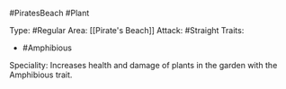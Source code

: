#PiratesBeach #Plant 

Type: #Regular 
Area: [[Pirate's Beach]]
Attack: #Straight
Traits:
- #Amphibious

Speciality: Increases health and damage of plants in  the garden with the Amphibious trait.